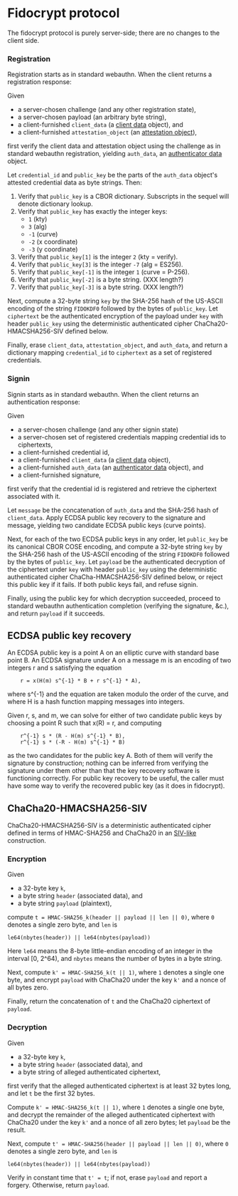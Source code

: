 Fidocrypt protocol
==================

The fidocrypt protocol is purely server-side; there are no changes to
the client side.

### Registration

Registration starts as in standard webauthn.  When the client returns a
registration response:

Given

- a server-chosen challenge (and any other registration state),
- a server-chosen payload (an arbitrary byte string),
- a client-furnished `client_data` (a
  [client data](https://www.w3.org/TR/webauthn-1/#client-data) object),
  and
- a client-furnished `attestation_object` (an
  [attestation object](https://www.w3.org/TR/webauthn-1/#attestation-object)),

first verify the client data and attestation object using the challenge
as in standard webauthn registration, yielding `auth_data`, an
[authenticator data](https://www.w3.org/TR/webauthn-1/#authenticator-data)
object.

Let `credential_id` and `public_key` be the parts of the `auth_data`
object's attested credential data as byte strings.  Then:

1. Verify that `public_key` is a CBOR dictionary.  Subscripts in the
   sequel will denote dictionary lookup.
2. Verify that `public_key` has exactly the integer keys:
   - `1` (kty)
   - `3` (alg)
   - `-1` (curve)
   - `-2` (x coordinate)
   - `-3` (y coordinate)
3. Verify that `public_key[1]` is the integer `2` (kty = verify).
4. Verify that `public_key[3]` is the integer `-7` (alg = ES256).
5. Verify that `public_key[-1]` is the integer `1` (curve = P-256).
6. Verify that `public_key[-2]` is a byte string.  (XXX length?)
7. Verify that `public_key[-3]` is a byte string.  (XXX length?)

Next, compute a 32-byte string `key` by the SHA-256 hash of the
US-ASCII encoding of the string `FIDOKDF0` followed by the bytes of
`public_key`.  Let `ciphertext` be the authenticated encryption of the
payload under `key` with header `public_key` using the deterministic
authenticated cipher ChaCha20-HMACSHA256-SIV defined below.

Finally, erase `client_data`, `attestation_object`, and `auth_data`,
and return a dictionary mapping `credential_id` to `ciphertext` as a
set of registered credentials.

### Signin

Signin starts as in standard webauthn.  When the client returns an
authentication response:

Given

- a server-chosen challenge (and any other signin state)
- a server-chosen set of registered credentials mapping credential ids
  to ciphertexts,
- a client-furnished credential id,
- a client-furnished `client_data` (a
  [client data](https://www.w3.org/TR/webauthn-1/#client-data) object),
- a client-furnished `auth_data` (an
  [authenticator data](https://www.w3.org/TR/webauthn-1/#authenticator-data)
  object), and
- a client-furnished signature,

first verify that the credential id is registered and retrieve the
ciphertext associated with it.

Let `message` be the concatenation of `auth_data` and the SHA-256 hash
of `client_data`.  Apply ECDSA public key recovery to the signature and
message, yielding two candidate ECDSA public keys (curve points).

Next, for each of the two ECDSA public keys in any order, let
`public_key` be its canonical CBOR COSE encoding, and compute a 32-byte
string `key` by the SHA-256 hash of the US-ASCII encoding of the string
`FIDOKDF0` followed by the bytes of `public_key`.  Let `payload` be the
authenticated decryption of the ciphertext under `key` with header
`public_key` using the deterministic authenticated cipher
ChaCha-HMACSHA256-SIV defined below, or reject this public key if it
fails.  If both public keys fail, and refuse signin.

Finally, using the public key for which decryption succeeded, proceed
to standard webauthn authentication completion (verifying the
signature, &c.), and return `payload` if it succeeds.

ECDSA public key recovery
-------------------------

An ECDSA public key is a point A on an elliptic curve with standard
base point B.  An ECDSA signature under A on a message m is an encoding
of two integers r and s satisfying the equation

        r = x(H(m) s^{-1} * B + r s^{-1} * A),

where s^{-1} and the equation are taken modulo the order of the curve,
and where H is a hash function mapping messages into integers.

Given r, s, and m, we can solve for either of two candidate public keys
by choosing a point R such that x(R) = r, and computing

        r^{-1} s * (R - H(m) s^{-1} * B),
        r^{-1} s * (-R - H(m) s^{-1} * B)

as the two candidates for the public key A.  Both of them will verify
the signature by construction; nothing can be inferred from verifying
the signature under them other than that the key recovery software is
functioning correctly.  For public key recovery to be useful, the
caller must have some way to verify the recovered public key (as it
does in fidocrypt).

ChaCha20-HMACSHA256-SIV
-----------------------

ChaCha20-HMACSHA256-SIV is a deterministic authenticated cipher defined
in terms of HMAC-SHA256 and ChaCha20 in an
[SIV-like](https://web.cs.ucdavis.edu/~rogaway/papers/keywrap.pdf)
construction.

### Encryption

Given

- a 32-byte key `k`,
- a byte string `header` (associated data), and
- a byte string `payload` (plaintext),

compute `t = HMAC-SHA256_k(header || payload || len || 0)`, where `0`
denotes a single zero byte, and `len` is

```
le64(nbytes(header)) || le64(nbytes(payload))
```

Here `le64` means the 8-byte little-endian encoding of an integer in
the interval [0, 2^64), and `nbytes` means the number of bytes in a
byte string.

Next, compute `k' = HMAC-SHA256_k(t || 1)`, where `1` denotes a single
one byte, and encrypt `payload` with ChaCha20 under the key `k'` and a
nonce of all bytes zero.

Finally, return the concatenation of `t` and the ChaCha20 ciphertext of
`payload`.

### Decryption

Given

- a 32-byte key `k`,
- a byte string `header` (associated data), and
- a byte string of alleged authenticated ciphertext,

first verify that the alleged authenticated ciphertext is at least 32
bytes long, and let `t` be the first 32 bytes.

Compute `k' = HMAC-SHA256_k(t || 1)`, where `1` denotes a single one
byte, and decrypt the remainder of the alleged authenticated ciphertext
with ChaCha20 under the key `k'` and a nonce of all zero bytes; let
`payload` be the result.

Next, compute `t' = HMAC-SHA256(header || payload || len || 0)`, where
`0` denotes a single zero byte, and `len` is

```
le64(nbytes(header)) || le64(nbytes(payload))
```

Verify in constant time that `t' = t`; if not, erase `payload` and
report a forgery.  Otherwise, return `payload`.
